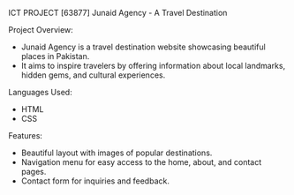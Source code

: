 ICT PROJECT [63877]
Junaid Agency - A Travel Destination

Project Overview:
- Junaid Agency is a travel destination website showcasing beautiful places in Pakistan. 
- It aims to inspire travelers by offering information about local landmarks, hidden gems, and cultural experiences.

Languages Used:
- HTML
- CSS

Features:
- Beautiful layout with images of popular destinations.
- Navigation menu for easy access to the home, about, and contact pages.
- Contact form for inquiries and feedback.


